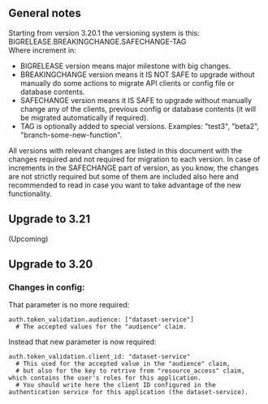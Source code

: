 
## General notes
Starting from version 3.20.1 the versioning system is this:  
BIGRELEASE.BREAKINGCHANGE.SAFECHANGE-TAG  
Where increment in: 
 - BIGRELEASE version means major milestone with big changes.
 - BREAKINGCHANGE version means it IS NOT SAFE to upgrade without manually do some actions to migrate API clients or config file or database contents.
 - SAFECHANGE version means it IS SAFE to upgrade without manually change any of the clients, previous config or database contents (it will be migrated automatically if required).
 - TAG is optionally added to special versions. Examples: "test3", "beta2", "branch-some-new-function".

All versions with relevant changes are listed in this document with the changes required and not required for migration to each version.
In case of increments in the SAFECHANGE part of version, as you know, the changes are not strictly required but some of them are included also here and recommended to read in case you want to take advantage of the new functionality.

## Upgrade to 3.21
(Upcoming)

## Upgrade to 3.20
### Changes in config:
That parameter is no more required:
```
auth.token_validation.audience: ["dataset-service"] 
  # The accepted values for the "audience" claim.
```
Instead that new parameter is now required:
```
auth.token_validation.client_id: "dataset-service"
  # This used for the accepted value in the "audience" claim,
  # but also for the key to retrive from "resource_access" claim, which contains the user's roles for this application.
  # You should write here the client ID configured in the authentication service for this application (the dataset-service).
```
